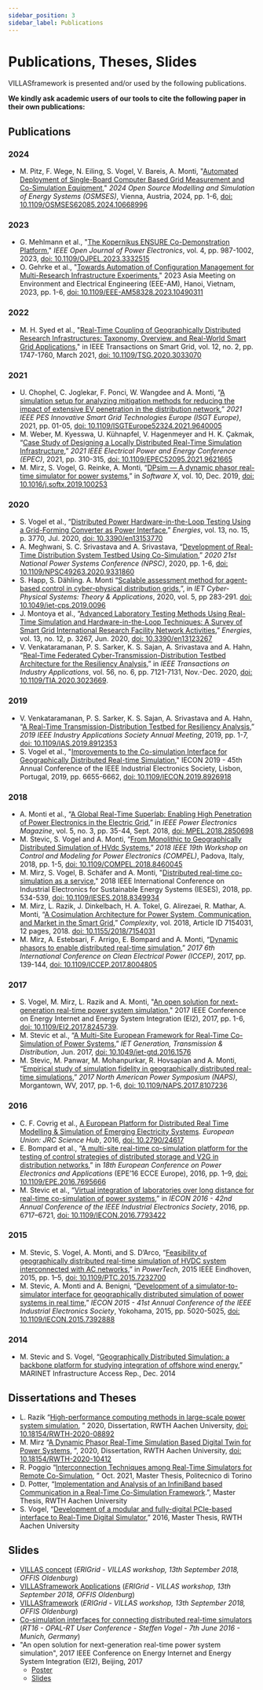 ```yaml
---
sidebar_position: 3
sidebar_label: Publications
---
```


# Publications, Theses, Slides

VILLASframework is presented and/or used by the following publications.

**We kindly ask academic users of our tools to cite the following paper in their own publications:**

## Publications

### 2024 
- M. Pitz, F. Wege, N. Eiling, S. Vogel, V. Bareis, A. Monti, "[Automated Deployment of Single-Board Computer Based Grid Measurement and Co-Simulation Equipment](https://xploreqa.ieee.org/document/10668996)," _2024 Open Source Modelling and Simulation of Energy Systems (OSMSES)_, Vienna, Austria, 2024, pp. 1-6, [doi: 10.1109/OSMSES62085.2024.10668996](https://doi.org/10.1109/OSMSES62085.2024.10668996)

### 2023
- G. Mehlmann et al., "[The Kopernikus ENSURE Co-Demonstration Platform](https://xploreqa.ieee.org/document/10316568)," _IEEE Open Journal of Power Electronics_, vol. 4, pp. 987-1002, 2023, [doi: 10.1109/OJPEL.2023.3332515](https://doi.org/10.1109/OJPEL.2023.3332515)
- O. Gehrke et al., "[Towards Automation of Configuration Management for Multi-Research Infrastructure Experiments](https://xploreqa.ieee.org/document/10490311)," 2023 Asia Meeting on Environment and Electrical Engineering (EEE-AM), Hanoi, Vietnam, 2023, pp. 1-6, [doi: 10.1109/EEE-AM58328.2023.10490311](https://doi.org/10.1109/EEE-AM58328.2023.10490311)

### 2022
- M. H. Syed et al., "[Real-Time Coupling of Geographically Distributed Research Infrastructures: Taxonomy, Overview, and Real-World Smart Grid Applications](https://xploreqa.ieee.org/document/9235545)," in IEEE Transactions on Smart Grid, vol. 12, no. 2, pp. 1747-1760, March 2021, [doi: 10.1109/TSG.2020.3033070](https://doi.org/10.1109/TSG.2020.3033070)

### 2021

- U. Chophel, C. Joglekar, F. Ponci, W. Wangdee and A. Monti, “[A simulation setup for analyzing mitigation methods for reducing the impact of extensive EV penetration in the distribution network](https://ieeexplore.ieee.org/abstract/document/9640005),” _2021 IEEE PES Innovative Smart Grid Technologies Europe (ISGT Europe)_, 2021, pp. 01-05, [doi: 10.1109/ISGTEurope52324.2021.9640005](https://doi.org/10.1109/ISGTEurope52324.2021.9640005)
- M. Weber, M. Kyesswa, U. Kühnapfel, V. Hagenmeyer and H. K. Çakmak, “[Case Study of Designing a Locally Distributed Real-Time Simulation Infrastructure](https://ieeexplore.ieee.org/abstract/document/9621665),” _2021 IEEE Electrical Power and Energy Conference (EPEC)_, 2021, pp. 310-315, [doi: 10.1109/EPEC52095.2021.9621665](https://doi.org/10.1109/EPEC52095.2021.9621665)
- M. Mirz, S. Vogel, G. Reinke, A. Monti, “[DPsim — A dynamic phasor real-time simulator for power systems](https://www.sciencedirect.com/science/article/pii/S2352711018302760),” in _Software X_, vol. 10, Dec. 2019, [doi: 10.1016/j.softx.2019.100253](https://doi.org/10.1016/j.softx.2019.100253)

### 2020

- S. Vogel et al., “[Distributed Power Hardware-in-the-Loop Testing Using a Grid-Forming Converter as Power Interface](https://www.mdpi.com/1996-1073/13/15/3770),” _Energies_, vol. 13, no. 15, p. 3770, Jul. 2020, [doi: 10.3390/en13153770](https://doi.org/10.3390/en13153770)
- A. Meghwani, S. C. Srivastava and A. Srivastava, “[Development of Real-Time Distribution System Testbed Using Co-Simulation](https://ieeexplore.ieee.org/abstract/document/9331860),” _2020 21st National Power Systems Conference (NPSC)_, 2020, pp. 1-6, [doi: 10.1109/NPSC49263.2020.9331860](https://doi.org/10.1109/NPSC49263.2020.9331860)
- S. Happ, S. Dähling. A. Monti “[Scalable assessment method for agent-based control in cyber-physical distribution grids](https://ietresearch.onlinelibrary.wiley.com/doi/abs/10.1049/iet-cps.2019.0096),”, in _IET Cyber-Physical Systems: Theory & Applications_, 2020, vol. 5, pp 283-291. [doi: 10.1049/iet-cps.2019.0096](https://doi.org/10.1049/iet-cps.2019.0096)
- J. Montoya et al., “[Advanced Laboratory Testing Methods Using Real-Time Simulation and Hardware-in-the-Loop Techniques: A Survey of Smart Grid International Research Facility Network Activities](https://www.mdpi.com/1996-1073/13/12/3267),” _Energies_, vol. 13, no. 12, p. 3267, Jun. 2020, [doi: 10.3390/en13123267](https://doi.org/10.3390/en13123267)
- V. Venkataramanan, P. S. Sarker, K. S. Sajan, A. Srivastava and A. Hahn, “[Real-Time Federated Cyber-Transmission-Distribution Testbed Architecture for the Resiliency Analysis](https://ieeexplore.ieee.org/abstract/document/9195174),” in _IEEE Transactions on Industry Applications_, vol. 56, no. 6, pp. 7121-7131, Nov.-Dec. 2020, [doi: 10.1109/TIA.2020.3023669](https://doi.org/10.1109/TIA.2020.3023669).

### 2019
- V. Venkataramanan, P. S. Sarker, K. S. Sajan, A. Srivastava and A. Hahn, “[A Real-Time Transmission-Distribution Testbed for Resiliency Analysis](https://ieeexplore.ieee.org/abstract/document/8912353),” _2019 IEEE Industry Applications Society Annual Meeting_, 2019, pp. 1-7, [doi: 10.1109/IAS.2019.8912353](https://doi.org/10.1109/IAS.2019.8912353)
- S. Vogel et al., "[Improvements to the Co-simulation Interface for Geographically Distributed Real-time Simulation](https://xploreqa.ieee.org/document/8926918)," IECON 2019 - 45th Annual Conference of the IEEE Industrial Electronics Society, Lisbon, Portugal, 2019, pp. 6655-6662, [doi: 10.1109/IECON.2019.8926918](https://doi.org/10.1109/IECON.2019.8926918)

### 2018

- A. Monti et al., “[A Global Real-Time Superlab: Enabling High Penetration of Power Electronics in the Electric Grid](https://ieeexplore.ieee.org/document/8458285/),” in _IEEE Power Electronics Magazine_, vol. 5, no. 3, pp. 35-44, Sept. 2018, [doi: MPEL.2018.2850698](https://doi.org/10.1109/MPEL.2018.2850698)
- M. Stevic, S. Vogel and A. Monti, “[From Monolithic to Geographically Distributed Simulation of HVdc Systems](https://ieeexplore.ieee.org/document/8460045),” _2018 IEEE 19th Workshop on Control and Modeling for Power Electronics (COMPEL)_, Padova, Italy, 2018, pp. 1-5, [doi: 10.1109/COMPEL.2018.8460045](https://doi.org/10.1109/COMPEL.2018.8460045)
- M. Mirz, S. Vogel, B. Schäfer and A. Monti, "[Distributed real-time co-simulation as a service](https://ieeexplore.ieee.org/document/8349934)," 2018 IEEE International Conference on Industrial Electronics for Sustainable Energy Systems (IESES), 2018, pp. 534-539, [doi: 10.1109/IESES.2018.8349934](https://doi.org/10.1109/IESES.2018.8349934)
- M. Mirz, L. Razik, J. Dinkelbach, H. A. Tokel, G. Alirezaei, R. Mathar, A. Monti, “[A Cosimulation Architecture for Power System, Communication, and Market in the Smart Grid](https://www.hindawi.com/journals/complexity/2018/7154031/),” _Complexity_, vol. 2018, Article ID 7154031, 12 pages, 2018. [doi: 10.1155/2018/7154031](https://doi.org/10.1155/2018/7154031)
- M. Mirz, A. Estebsari, F. Arrigo, E. Bompard and A. Monti, “[Dynamic phasors to enable distributed real-time simulation](https://ieeexplore.ieee.org/abstract/document/8004805),” _2017 6th International Conference on Clean Electrical Power (ICCEP)_, 2017, pp. 139-144, [doi: 10.1109/ICCEP.2017.8004805](https://doi.org/10.1109/ICCEP.2017.8004805)

### 2017
- S. Vogel, M. Mirz, L. Razik and A. Monti, "[An open solution for next-generation real-time power system simulation](https://ieeexplore.ieee.org/document/8245739)," 2017 IEEE Conference on Energy Internet and Energy System Integration (EI2), 2017, pp. 1-6, [doi: 10.1109/EI2.2017.8245739](https://doi.org/10.1109/EI2.2017.8245739).
- M. Stevic et al., “[A Multi-Site European Framework for Real-Time Co-Simulation of Power Systems](http://digital-library.theiet.org/content/journals/10.1049/iet-gtd.2016.1576),” _IET Generation, Transmission & Distribution_, Jun. 2017, [doi: 10.1049/iet-gtd.2016.1576](https://doi.org/10.1049/iet-gtd.2016.1576)
- M. Stevic, M. Panwar, M. Mohanpurkar, R. Hovsapian and A. Monti, “[Empirical study of simulation fidelity in geographically distributed real-time simulations](https://ieeexplore.ieee.org/document/8107236),” _2017 North American Power Symposium (NAPS)_, Morgantown, WV, 2017, pp. 1-6, [doi: 10.1109/NAPS.2017.8107236](https://doi.org/10.1109/NAPS.2017.8107236)

### 2016
- C. F. Covrig et al., [A European Platform for Distributed Real Time Modelling & Simulation of Emerging Electricity Systems](https://publications.jrc.ec.europa.eu/repository/handle/JRC101772). _European Union: JRC Science Hub_, 2016, [doi: 10.2790/24617](https://doi.org/10.2790/24617)
- E. Bompard et al., “[A multi-site real-time co-simulation platform for the testing of control strategies of distributed storage and V2G in distribution networks](http://ieeexplore.ieee.org/document/7695666/),” in _18th European Conference on Power Electronics and Applications_ (EPE’16 ECCE Europe), 2016, pp. 1–9, [doi: 10.1109/EPE.2016.7695666](https://doi.org/10.1109/EPE.2016.7695666)
- M. Stevic et al., “[Virtual integration of laboratories over long distance for real-time co-simulation of power systems](http://ieeexplore.ieee.org/document/7793422/),” in _IECON 2016 - 42nd Annual Conference of the IEEE Industrial Electronics Society_, 2016, pp. 6717–6721, [doi: 10.1109/IECON.2016.7793422](https://doi.org/10.1109/IECON.2016.7793422)

### 2015
- M. Stevic, S. Vogel, A. Monti, and S. D’Arco, “[Feasibility of geographically distributed real-time simulation of HVDC system interconnected with AC networks](http://ieeexplore.ieee.org/document/7232700/),” in _PowerTech_, 2015 IEEE Eindhoven, 2015, pp. 1–5, [doi: 10.1109/PTC.2015.7232700](https://doi.org/10.1109/PTC.2015.7232700)
- M. Stevic, A. Monti and A. Benigni, “[Development of a simulator-to-simulator interface for geographically distributed simulation of power systems in real time](https://ieeexplore.ieee.org/document/7392888),” _IECON 2015 - 41st Annual Conference of the IEEE Industrial Electronics Society_, Yokohama, 2015, pp. 5020-5025, [doi: 10.1109/IECON.2015.7392888](https://doi.org/10.1109/IECON.2015.7392888)

### 2014

- M. Stevic and S. Vogel, “[Geographically Distributed Simulation: a backbone platform for studying integration of offshore wind energy](http://www.marinet2.eu/wp-content/uploads/2017/04/DistSimOffshoreWind_SINTEF_infrastructure_access_report.pdf),” MARINET Infrastructure Access Rep., Dec. 2014

## Dissertations and Theses

- L. Razik “[High-performance computing methods in large-scale power system simulation](https://publications.rwth-aachen.de/record/796268), ” 2020, Dissertation, RWTH Aachen University, [doi: 10.18154/RWTH-2020-08892](https://doi.org/10.18154/RWTH-2020-08892)
- M. Mirz “[A Dynamic Phasor Real-Time Simulation Based Digital Twin for Power Systems](http://publications.rwth-aachen.de/record/804608), ”, 2020, Dissertation, RWTH Aachen University, [doi: 10.18154/RWTH-2020-10412](https://doi.org/10.18154/RWTH-2020-10412)
- R. Poggio “[Interconnection Techniques among Real-Time Simulators for Remote Co-Simulation](https://webthesis.biblio.polito.it/19849/1/tesi.pdf), ” Oct. 2021, Master Thesis, Politecnico di Torino
- D. Potter, “[Implementation and Analysis of an InfiniBand based Communication in a Real-Time Co-Simulation Framework](https://git.dennispotter.eu/attachments/9e1ead91-54d0-4b41-ad96-6d3ae9f0f81d).”, Master Thesis, RWTH Aachen University
- S. Vogel, “[Development of a modular and fully-digital PCIe-based interface to Real-Time Digital Simulator](https://publications.rwth-aachen.de/record/698510/),” 2016, Master Thesis, RWTH Aachen University

## Slides

- [VILLAS concept](https://villas.fein-aachen.org/slides/VILLASconcept_AMonti.pdf)
  (_ERIGrid - VILLAS workshop, 13th September 2018, OFFIS Oldenburg_)
- [VILLASframework Applications](https://villas.fein-aachen.org/slides/VILLASframework_Applications_MStevic.pdf)
  (_ERIGrid - VILLAS workshop, 13th September 2018, OFFIS Oldenburg_)
- [VILLASframework](https://villas.fein-aachen.org/slides/VILLASframework-v5.pdf)
  (_ERIGrid - VILLAS workshop, 13th September 2018, OFFIS Oldenburg_)
- [Co-simulation interfaces for connecting distributed real-time simulators](https://villas.fein-aachen.org/slides/Co-sim_interfaces_RT16.pdf)
   (_RT16 - OPAL-RT User Conference - Steffen Vogel - 7th June 2016 - Munich, Germany_)
- "An open solution for next-generation real-time power system simulation", 2017 IEEE Conference on Energy Internet and Energy System Integration (EI2), Beijing, 2017
  - [Poster](https://villas.fein-aachen.org/slides/ieee_ei2_2017_poster_open_solution.pdf)
  - [Slides](https://villas.fein-aachen.org/slides/3-minute-presentation-797.pdf)
